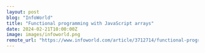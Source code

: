 ```yaml
---
layout: post
blog: "InfoWorld"
title: "Functional programming with JavaScript arrays"
date: 2024-02-21T10:00:00Z
image: images/infoworld.png
remote_url: "https://www.infoworld.com/article/3712714/functional-programming-with-javascript-arrays.html#tk.rss_applicationdevelopment"
---
```

